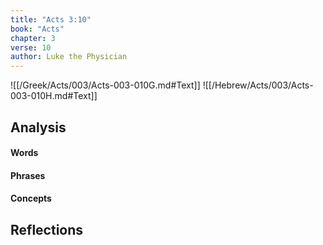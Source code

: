 ```yaml
---
title: "Acts 3:10"
book: "Acts"
chapter: 3
verse: 10
author: Luke the Physician
---
```

![[/Greek/Acts/003/Acts-003-010G.md#Text]]
![[/Hebrew/Acts/003/Acts-003-010H.md#Text]]

## Analysis

#### Words

#### Phrases

#### Concepts

## Reflections
